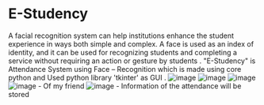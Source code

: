 # E-Studency
 A facial recognition system can help institutions enhance the student experience in ways both simple and complex. A face is used as an index of identity, and it can be used for recognizing students and completing a service without requiring an action or gesture by students . "E-Studency" is Attendance System using Face – Recognition which is made using core python and Used python library 'tkinter' as GUI .
![image](https://github.com/iamsuyashh/E-Studency/assets/87569134/db1fd96d-e4ca-4cab-88b0-7e2250b3ed8b)
![image](https://github.com/iamsuyashh/E-Studency/assets/87569134/2ebb61de-41d1-4aac-a4dd-2076430f6852)
![image](https://github.com/iamsuyashh/E-Studency/assets/87569134/a9ab517c-9020-4076-b032-55fa51c48fcf)
![image](https://github.com/iamsuyashh/E-Studency/assets/87569134/ea1a3921-f7c5-4c56-9e1d-c6802d928679) - Of my friend
![image](https://github.com/iamsuyashh/E-Studency/assets/87569134/de1603f5-d841-4ee7-92db-3cebbb05db5e) - Information of the attendance will be stored



